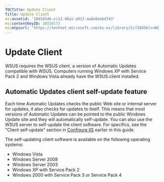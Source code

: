 ```yaml
---
TOCTitle: Update Client
Title: Update Client
ms:assetid: '10d1654b-cc12-48a1-a913-aa8e8eebd743'
ms:contentKeyID: 18158173
ms:mtpsurl: 'https://technet.microsoft.com/es-es/library/Cc720456(v=WS.10)'
---
```


Update Client
=============

WSUS requires the WSUS client, a version of Automatic Updates compatible with WSUS. Computers running Windows XP with Service Pack 2 and Windows Vista already have the WSUS client installed.

Automatic Updates client self-update feature
--------------------------------------------

Each time Automatic Updates checks the public Web site or internal server for updates, it also checks for updates to itself. This means that most versions of Automatic Updates can be pointed to the public Windows Update site and they will automatically self-update. You can also use the WSUS server to self-update the client software. For specifics, see the "Client self-update" section in [Configure IIS](https://technet.microsoft.com/0e8f0357-64cb-4de0-82c6-c2fb24295269) earlier in this guide.

The self-updating client software is available on the following operating systems:

-   Windows Vista
-   Windows Server 2008
-   Windows Server 2003
-   Windows XP with Service Pack 2
-   Windows 2000 with Service Pack 3 or Service Pack 4
